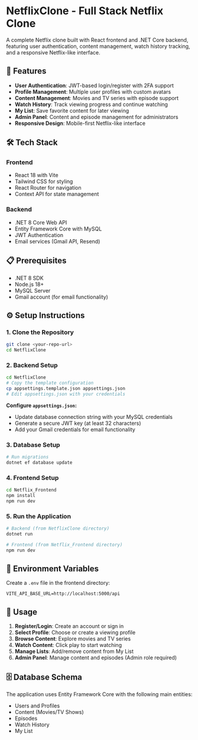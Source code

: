 # NetflixClone - Full Stack Netflix Clone

A complete Netflix clone built with React frontend and .NET Core backend, featuring user authentication, content management, watch history tracking, and a responsive Netflix-like interface.

## 🚀 Features

- **User Authentication**: JWT-based login/register with 2FA support
- **Profile Management**: Multiple user profiles with custom avatars
- **Content Management**: Movies and TV series with episode support
- **Watch History**: Track viewing progress and continue watching
- **My List**: Save favorite content for later viewing
- **Admin Panel**: Content and episode management for administrators
- **Responsive Design**: Mobile-first Netflix-like interface

## 🛠️ Tech Stack

### Frontend
- React 18 with Vite
- Tailwind CSS for styling
- React Router for navigation
- Context API for state management

### Backend
- .NET 8 Core Web API
- Entity Framework Core with MySQL
- JWT Authentication
- Email services (Gmail API, Resend)

## 📋 Prerequisites

- .NET 8 SDK
- Node.js 18+
- MySQL Server
- Gmail account (for email functionality)

## ⚙️ Setup Instructions

### 1. Clone the Repository
```bash
git clone <your-repo-url>
cd NetflixClone
```

### 2. Backend Setup
```bash
cd NetflixClone
# Copy the template configuration
cp appsettings.template.json appsettings.json
# Edit appsettings.json with your credentials
```

**Configure `appsettings.json`:**
- Update database connection string with your MySQL credentials
- Generate a secure JWT key (at least 32 characters)
- Add your Gmail credentials for email functionality

### 3. Database Setup
```bash
# Run migrations
dotnet ef database update
```

### 4. Frontend Setup
```bash
cd Netflix_Frontend
npm install
npm run dev
```

### 5. Run the Application
```bash
# Backend (from NetflixClone directory)
dotnet run

# Frontend (from Netflix_Frontend directory)
npm run dev
```

## 🔐 Environment Variables

Create a `.env` file in the frontend directory:
```env
VITE_API_BASE_URL=http://localhost:5000/api
```

## 📱 Usage

1. **Register/Login**: Create an account or sign in
2. **Select Profile**: Choose or create a viewing profile
3. **Browse Content**: Explore movies and TV series
4. **Watch Content**: Click play to start watching
5. **Manage Lists**: Add/remove content from My List
6. **Admin Panel**: Manage content and episodes (Admin role required)

## 🗄️ Database Schema

The application uses Entity Framework Core with the following main entities:
- Users and Profiles
- Content (Movies/TV Shows)
- Episodes
- Watch History
- My List



